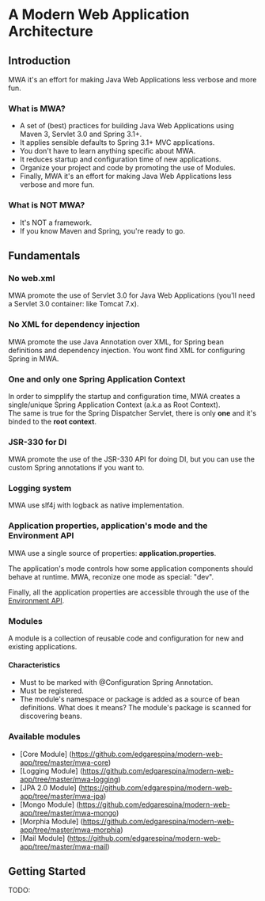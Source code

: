 # A Modern Web Application Architecture

## Introduction
MWA it's an effort for making Java Web Applications less verbose and more fun.

### What is MWA?
* A set of (best) practices for building Java Web Applications using Maven 3, Servlet 3.0 and Spring 3.1+.
* It applies sensible defaults to Spring 3.1+ MVC applications.
* You don't have to learn anything specific about MWA.
* It reduces startup and configuration time of new applications.
* Organize your project and code by promoting the use of Modules.
* Finally, MWA it's an effort for making Java Web Applications less verbose and more fun.

### What is NOT MWA?
* It's NOT a framework.
* If you know Maven and Spring, you're ready to go.

## Fundamentals
### No web.xml
MWA promote the use of Servlet 3.0 for Java Web Applications (you'll need a Servlet 3.0 container: like Tomcat 7.x).

### No XML for dependency injection
MWA promote the use Java Annotation over XML, for Spring bean definitions and dependency injection. You wont find XML for configuring Spring in MWA.

### One and only one Spring Application Context
In order to simpplify the startup and configuration time, MWA creates a single/unique Spring Application Context (a.k.a as Root Context).  
The same is true for the Spring Dispatcher Servlet, there is only **one** and it's binded to the **root context**.

### JSR-330 for DI
MWA promote the use of the JSR-330 API for doing DI, but you can use the custom Spring annotations if you want to.

### Logging system
MWA use slf4j with logback as native implementation.

### Application properties, application's mode and the Environment API
MWA use a single source of properties: **application.properties**.

The application's mode controls how some application components should behave at runtime. MWA, reconize one mode as special: "dev".

Finally, all the application properties are accessible through the use of the [Environment API](http://static.springsource.org/spring/docs/current/javadoc-api/org/springframework/core/env/Environment.html).

### Modules
A module is a collection of reusable code and configuration for new and existing applications.

#### Characteristics
* Must to be marked with @Configuration Spring Annotation.
* Must be registered.
* The module's namespace or package is added as a source of bean definitions. What does it means? The module's package is scanned for discovering beans.

### Available modules
* [Core Module] (https://github.com/edgarespina/modern-web-app/tree/master/mwa-core)
* [Logging Module] (https://github.com/edgarespina/modern-web-app/tree/master/mwa-logging)
* [JPA 2.0 Module] (https://github.com/edgarespina/modern-web-app/tree/master/mwa-jpa)
* [Mongo Module] (https://github.com/edgarespina/modern-web-app/tree/master/mwa-mongo)
* [Morphia Module] (https://github.com/edgarespina/modern-web-app/tree/master/mwa-morphia)
* [Mail Module] (https://github.com/edgarespina/modern-web-app/tree/master/mwa-mail)

## Getting Started
  TODO: